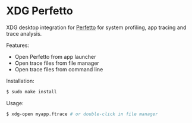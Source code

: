 # XDG Perfetto

XDG desktop integration for [Perfetto](https://ui.perfetto.dev/) for system
profiling, app tracing and trace analysis.

Features:
- Open Perfetto from app launcher
- Open trace files from file manager
- Open trace files from command line

Installation:

```sh
$ sudo make install
```

Usage:

```sh
$ xdg-open myapp.ftrace # or double-click in file manager
```
